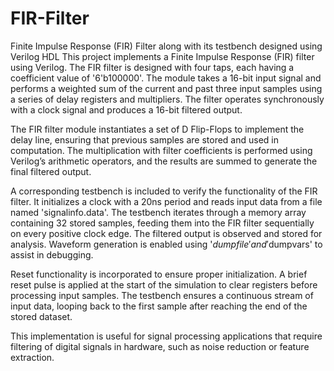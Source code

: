 # FIR-Filter
Finite Impulse Response (FIR) Filter along with its testbench designed using Verilog HDL
This project implements a Finite Impulse Response (FIR) filter using Verilog. The FIR filter is designed with four taps, each having a coefficient value of '6'b100000'. The module takes a 16-bit input signal and performs a weighted sum of the current and past three input samples using a series of delay registers and multipliers. The filter operates synchronously with a clock signal and produces a 16-bit filtered output.

The FIR filter module instantiates a set of D Flip-Flops to implement the delay line, ensuring that previous samples are stored and used in computation. The multiplication with filter coefficients is performed using Verilog’s arithmetic operators, and the results are summed to generate the final filtered output.

A corresponding testbench is included to verify the functionality of the FIR filter. It initializes a clock with a 20ns period and reads input data from a file named 'signalinfo.data'. The testbench iterates through a memory array containing 32 stored samples, feeding them into the FIR filter sequentially on every positive clock edge. The filtered output is observed and stored for analysis. Waveform generation is enabled using '$dumpfile' and '$dumpvars' to assist in debugging.

Reset functionality is incorporated to ensure proper initialization. A brief reset pulse is applied at the start of the simulation to clear registers before processing input samples. The testbench ensures a continuous stream of input data, looping back to the first sample after reaching the end of the stored dataset.

This implementation is useful for signal processing applications that require filtering of digital signals in hardware, such as noise reduction or feature extraction.
